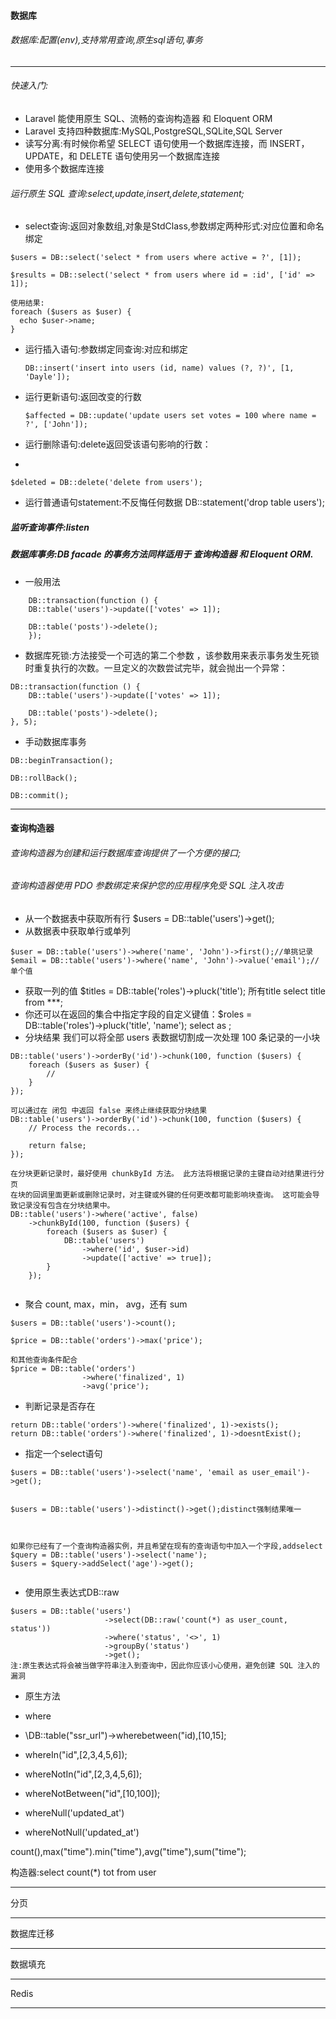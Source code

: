  #### 数据库
 ###### 数据库:配置(env),支持常用查询,原生sql语句,事务

  ----
  
 ###### 快速入门:
 * Laravel 能使用原生 SQL、流畅的查询构造器 和 Eloquent ORM
 * Laravel 支持四种数据库:MySQL,PostgreSQL,SQLite,SQL Server
 * 读写分离:有时候你希望 SELECT 语句使用一个数据库连接，而 INSERT，UPDATE，和 DELETE 语句使用另一个数据库连接
 * 使用多个数据库连接


  ###### 运行原生 SQL 查询:select,update,insert,delete,statement;
  * select查询:返回对象数组,对象是StdClass,参数绑定两种形式:对应位置和命名绑定  
  
  ```
  $users = DB::select('select * from users where active = ?', [1]);
  
  $results = DB::select('select * from users where id = :id', ['id' => 1]);
  
  使用结果:
  foreach ($users as $user) {
    echo $user->name;
  }
  ```
  
  
  
  * 运行插入语句:参数绑定同查询:对应和绑定

	```
	DB::insert('insert into users (id, name) values (?, ?)', [1, 'Dayle']);
	```

* 运行更新语句:返回改变的行数

	```
	$affected = DB::update('update users set votes = 100 where name = ?', ['John']);
	```

* 运行删除语句:delete返回受该语句影响的行数：
* 
```
$deleted = DB::delete('delete from users');
```
	 
* 运行普通语句statement:不反悔任何数据 DB::statement('drop table users');
 
	 
##### 监听查询事件:listen
##### 数据库事务:DB facade 的事务方法同样适用于 查询构造器 和 Eloquent ORM.
* 一般用法
```
	DB::transaction(function () {
	DB::table('users')->update(['votes' => 1]);

	DB::table('posts')->delete();
	});
```
 
* 数据库死锁:方法接受一个可选的第二个参数 ，该参数用来表示事务发生死锁时重复执行的次数。一旦定义的次数尝试完毕，就会抛出一个异常：
```
DB::transaction(function () {
    DB::table('users')->update(['votes' => 1]);

    DB::table('posts')->delete();
}, 5);
```

* 手动数据库事务

```
DB::beginTransaction();

DB::rollBack();

DB::commit();

```
 
  ---

#### 查询构造器
###### 查询构造器为创建和运行数据库查询提供了一个方便的接口;  
###### 查询构造器使用 PDO 参数绑定来保护您的应用程序免受 SQL 注入攻击

* 从一个数据表中获取所有行  $users = DB::table('users')->get();
* 从数据表中获取单行或单列 

```
$user = DB::table('users')->where('name', 'John')->first();//单挑记录
$email = DB::table('users')->where('name', 'John')->value('email');//单个值
```
 
 
* 获取一列的值 $titles = DB::table('roles')->pluck('title'); 所有title select title from ***;
* 你还可以在返回的集合中指定字段的自定义键值：$roles = DB::table('roles')->pluck('title', 'name'); select as ;
* 分块结果  我们可以将全部 users 表数据切割成一次处理 100 条记录的一小块

```
DB::table('users')->orderBy('id')->chunk(100, function ($users) {
    foreach ($users as $user) {
        //
    }
});

可以通过在 闭包 中返回 false 来终止继续获取分块结果
DB::table('users')->orderBy('id')->chunk(100, function ($users) {
    // Process the records...

    return false;
});

在分块更新记录时，最好使用 chunkById 方法。 此方法将根据记录的主键自动对结果进行分页
在块的回调里面更新或删除记录时，对主键或外键的任何更改都可能影响块查询。 这可能会导致记录没有包含在分块结果中。
DB::table('users')->where('active', false)
    ->chunkById(100, function ($users) {
        foreach ($users as $user) {
            DB::table('users')
                ->where('id', $user->id)
                ->update(['active' => true]);
        }
    });


```

* 聚合 count, max，min， avg，还有 sum 

```
$users = DB::table('users')->count();

$price = DB::table('orders')->max('price');

和其他查询条件配合
$price = DB::table('orders')
                ->where('finalized', 1)
                ->avg('price');

```

* 判断记录是否存在  

```
return DB::table('orders')->where('finalized', 1)->exists();
return DB::table('orders')->where('finalized', 1)->doesntExist();
```

* 指定一个select语句

```
$users = DB::table('users')->select('name', 'email as user_email')->get();


$users = DB::table('users')->distinct()->get();distinct强制结果唯一



如果你已经有了一个查询构造器实例，并且希望在现有的查询语句中加入一个字段,addselect
$query = DB::table('users')->select('name');
$users = $query->addSelect('age')->get();


```

* 使用原生表达式DB::raw 


```
$users = DB::table('users')
                     ->select(DB::raw('count(*) as user_count, status'))
                     ->where('status', '<>', 1)
                     ->groupBy('status')
                     ->get();
注:原生表达式将会被当做字符串注入到查询中，因此你应该小心使用，避免创建 SQL 注入的漏洞					 
```

* 原生方法


 
 * where
 * \DB::table("ssr_url")->wherebetween("id),[10,15];
 * whereIn("id",[2,3,4,5,6]);
 * whereNotIn("id",[2,3,4,5,6]);
 * whereNotBetween("id",[10,100]);
 *  whereNull('updated_at')
 *  whereNotNull('updated_at')

 count(),max("time").min("time"),avg("time"),sum("time"); 
 
 构造器:select count(*) tot from user
 
 
 
 
 
 
 
 ---
 
 分页 
 
 ---
 
 数据库迁移
 
 ---
 
 数据填充 
 
 ---
 
 Redis
 
 ---